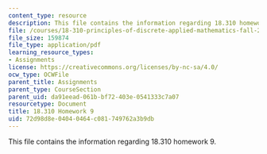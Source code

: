```yaml
---
content_type: resource
description: This file contains the information regarding 18.310 homework 9.
file: /courses/18-310-principles-of-discrete-applied-mathematics-fall-2013/72d98d8e04040464c081749762a3b9db_MIT18_310F13_Homework9.pdf
file_size: 159874
file_type: application/pdf
learning_resource_types:
- Assignments
license: https://creativecommons.org/licenses/by-nc-sa/4.0/
ocw_type: OCWFile
parent_title: Assignments
parent_type: CourseSection
parent_uid: da91eead-061b-bf72-403e-0541333c7a07
resourcetype: Document
title: 18.310 Homework 9
uid: 72d98d8e-0404-0464-c081-749762a3b9db
---
```

This file contains the information regarding 18.310 homework 9.